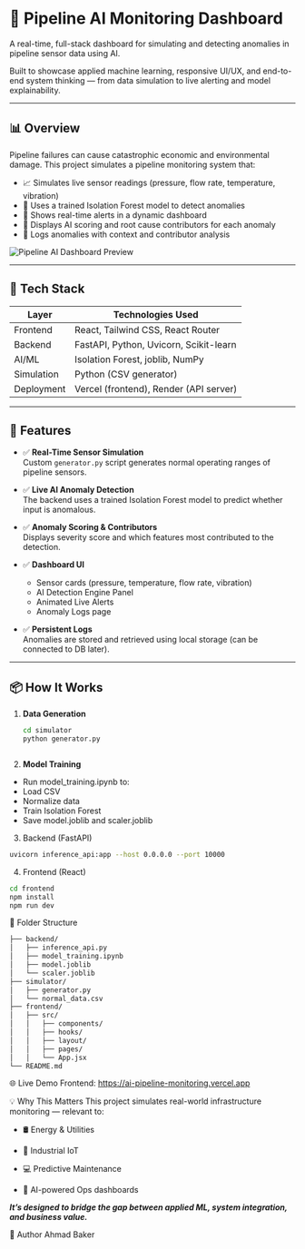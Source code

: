 # 🔧 Pipeline AI Monitoring Dashboard

A real-time, full-stack dashboard for simulating and detecting anomalies in pipeline sensor data using AI.

Built to showcase applied machine learning, responsive UI/UX, and end-to-end system thinking — from data simulation to live alerting and model explainability.

---

## 📊 Overview

Pipeline failures can cause catastrophic economic and environmental damage. This project simulates a pipeline monitoring system that:

- 📈 Simulates live sensor readings (pressure, flow rate, temperature, vibration)
- 🤖 Uses a trained Isolation Forest model to detect anomalies
- 🚨 Shows real-time alerts in a dynamic dashboard
- 🧠 Displays AI scoring and root cause contributors for each anomaly
- 🧾 Logs anomalies with context and contributor analysis

![Pipeline AI Dashboard Preview](https://i.imgur.com/69Bmb4J.jpeg)

---

## 🧰 Tech Stack

| Layer        | Technologies Used                      |
|--------------|-----------------------------------------|
| Frontend     | React, Tailwind CSS, React Router       |
| Backend      | FastAPI, Python, Uvicorn, Scikit-learn  |
| AI/ML        | Isolation Forest, joblib, NumPy         |
| Simulation   | Python (CSV generator)                  |
| Deployment   | Vercel (frontend), Render (API server)  |

---

## 🚀 Features

- ✅ **Real-Time Sensor Simulation**  
  Custom `generator.py` script generates normal operating ranges of pipeline sensors.

- ✅ **Live AI Anomaly Detection**  
  The backend uses a trained Isolation Forest model to predict whether input is anomalous.

- ✅ **Anomaly Scoring & Contributors**  
  Displays severity score and which features most contributed to the detection.

- ✅ **Dashboard UI**  
  - Sensor cards (pressure, temperature, flow rate, vibration)
  - AI Detection Engine Panel
  - Animated Live Alerts
  - Anomaly Logs page

- ✅ **Persistent Logs**  
  Anomalies are stored and retrieved using local storage (can be connected to DB later).

---

## 📦 How It Works

1. **Data Generation**
   ```bash
   cd simulator
   python generator.py

   

2. **Model Training**
  - Run model_training.ipynb to:
   - Load CSV
   - Normalize data
   - Train Isolation Forest
   - Save model.joblib and scaler.joblib

3. Backend (FastAPI)
```bash
uvicorn inference_api:app --host 0.0.0.0 --port 10000
```
4. Frontend (React)
```bash
cd frontend
npm install
npm run dev
```

📂 Folder Structure
```bash
├── backend/
│   ├── inference_api.py
│   ├── model_training.ipynb
│   ├── model.joblib
│   └── scaler.joblib
├── simulator/
│   ├── generator.py
│   └── normal_data.csv
├── frontend/
│   ├── src/
│   │   ├── components/
│   │   ├── hooks/
│   │   ├── layout/
│   │   ├── pages/
│   │   └── App.jsx
└── README.md
```

🌐 Live Demo
Frontend: https://ai-pipeline-monitoring.vercel.app

💡 Why This Matters
This project simulates real-world infrastructure monitoring — relevant to:

- 🛢 Energy & Utilities

- 🧯 Industrial IoT

- 💻 Predictive Maintenance

- 🧠 AI-powered Ops dashboards

_**It’s designed to bridge the gap between applied ML, system integration, and business value.**_

👤 Author
Ahmad Baker

